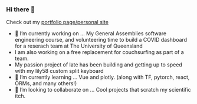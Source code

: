 ### Hi there 👋
Check out my [portfolio page/personal site](https://joshjm.github.io/#/)
- 🔭 I’m currently working on ... My General Assemblies software engineering course, and volunteering time to build a COVID dashboard for a reserach team at The University of Queensland
- I am also working on a free replacement for couchsurfing as part of a team. 
- My passion project of late has been building and getting up to speed with my lily58 custom split keyboard
- 🌱 I’m currently learning ... Vue and plotly. (along with TF, pytorch, react, ORMs, and many others!)
- 👯 I’m looking to collaborate on ... Cool projects that scratch my scientific itch.



<!--
**joshjm/joshjm** is a ✨ _special_ ✨ repository because its `README.md` (this file) appears on your GitHub profile.

Here are some ideas to get you started:

- 🤔 I’m looking for help with ...
- 💬 Ask me about ...
- 📫 How to reach me: ...
- 😄 Pronouns: ...
- ⚡ Fun fact: ...
-->
